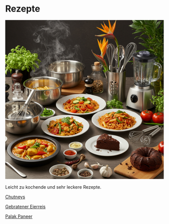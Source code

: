 # Rezepte

![Banner](/assets/images/banner.png)

Leicht zu kochende und sehr leckere Rezepte.

[Chutneys](/docs/chutneys.md)

[Gebratener Eierreis](/docs/gebratener-eierreis.md)

[Palak Paneer](/docs/palak-paneer.md)
